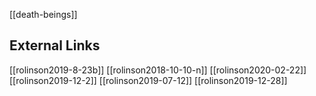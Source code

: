 [[death-beings]]


## External Links
[[rolinson2019-8-23b]]
[[rolinson2018-10-10-n]]
[[rolinson2020-02-22]]
[[rolinson2019-12-2]]
[[rolinson2019-07-12]]
[[rolinson2019-12-28]]